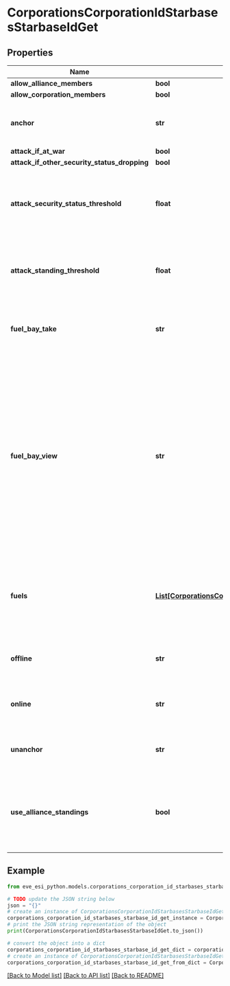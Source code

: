 # CorporationsCorporationIdStarbasesStarbaseIdGet


## Properties

Name | Type | Description | Notes
------------ | ------------- | ------------- | -------------
**allow_alliance_members** | **bool** |  | 
**allow_corporation_members** | **bool** |  | 
**anchor** | **str** | Who can anchor starbase (POS) and its structures | 
**attack_if_at_war** | **bool** |  | 
**attack_if_other_security_status_dropping** | **bool** |  | 
**attack_security_status_threshold** | **float** | Starbase (POS) will attack if target&#39;s security standing is lower than this value | [optional] 
**attack_standing_threshold** | **float** | Starbase (POS) will attack if target&#39;s standing is lower than this value | [optional] 
**fuel_bay_take** | **str** | Who can take fuel blocks out of the starbase (POS)&#39;s fuel bay | 
**fuel_bay_view** | **str** | Who can view the starbase (POS)&#39;s fule bay. Characters either need to have required role or belong to the starbase (POS) owner&#39;s corporation or alliance, as described by the enum, all other access settings follows the same scheme | 
**fuels** | [**List[CorporationsCorporationIdStarbasesStarbaseIdGetFuelsInner]**](CorporationsCorporationIdStarbasesStarbaseIdGetFuelsInner.md) | Fuel blocks and other things that will be consumed when operating a starbase (POS) | [optional] 
**offline** | **str** | Who can offline starbase (POS) and its structures | 
**online** | **str** | Who can online starbase (POS) and its structures | 
**unanchor** | **str** | Who can unanchor starbase (POS) and its structures | 
**use_alliance_standings** | **bool** | True if the starbase (POS) is using alliance standings, otherwise using corporation&#39;s | 

## Example

```python
from eve_esi_python.models.corporations_corporation_id_starbases_starbase_id_get import CorporationsCorporationIdStarbasesStarbaseIdGet

# TODO update the JSON string below
json = "{}"
# create an instance of CorporationsCorporationIdStarbasesStarbaseIdGet from a JSON string
corporations_corporation_id_starbases_starbase_id_get_instance = CorporationsCorporationIdStarbasesStarbaseIdGet.from_json(json)
# print the JSON string representation of the object
print(CorporationsCorporationIdStarbasesStarbaseIdGet.to_json())

# convert the object into a dict
corporations_corporation_id_starbases_starbase_id_get_dict = corporations_corporation_id_starbases_starbase_id_get_instance.to_dict()
# create an instance of CorporationsCorporationIdStarbasesStarbaseIdGet from a dict
corporations_corporation_id_starbases_starbase_id_get_from_dict = CorporationsCorporationIdStarbasesStarbaseIdGet.from_dict(corporations_corporation_id_starbases_starbase_id_get_dict)
```
[[Back to Model list]](../README.md#documentation-for-models) [[Back to API list]](../README.md#documentation-for-api-endpoints) [[Back to README]](../README.md)


